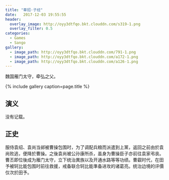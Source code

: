 ```yaml
---
title: "牽招·子经"
date:   2017-12-03 19:55:55
header:
  overlay_image: http://oyy3dtfqo.bkt.clouddn.com/s319-1.png
  overlay_filter: 0.5
categories:
  - Games
  - Sango
gallery:
  - image_path: http://oyy3dtfqo.bkt.clouddn.com/791-1.png
  - image_path: http://oyy3dtfqo.bkt.clouddn.com/a172-1.png
  - image_path: http://oyy3dtfqo.bkt.clouddn.com/a126-1.png
---
```


魏国雁门太守，牵弘之父。

{% include gallery caption=page.title %}

## 演义

没有记载。

## 正史

服侍袁绍、袁尚当邺被曹操包围时，为了调配兵粮而派遣到上黨，返回之前由於袁尚败逃，便降於曹操。之後袁尚被公孙康所杀，虽身为曹操臣子亦前往袁家弔丧。曹丕即位後成为雁门太守，立下统治異族以及开通水路等等功绩。曹叡时代，在田予被轲比能包围时前往救援，戒备联合轲比能準备进攻的诸葛亮。统治边境的评價仅次於田予。